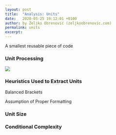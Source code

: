 ```yaml
---
layout: post
title:  "Analysis: Units"
date:   2020-05-25 19:12:01 +0100
author: by Željko Obrenović (zeljkoobrenovic.com)
permalink: units
excerpt:
---
```


A smallest reusable piece of code

### Unit Processing

![](assets/images/sokrates/units-processing.png)

### Heuristics Used to Extract Units

Balanced Brackets

Assumption of Proper Formatting


### Unit Size

### Conditional Complexity


